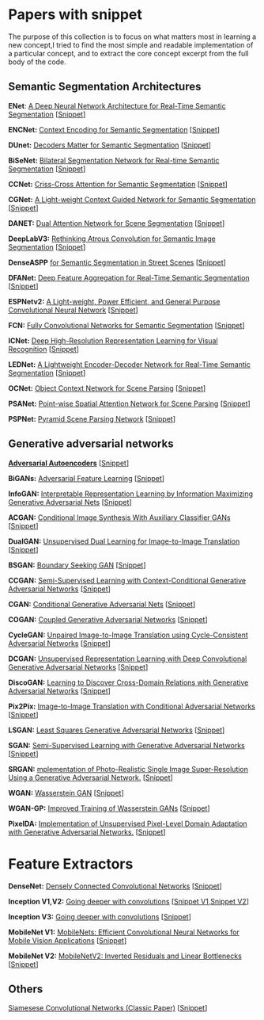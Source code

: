 # Papers with snippet

The purpose of this collection is to focus on what matters most in learning a new concept,I tried to find the most simple and readable implementation of a particular concept, and to extract the core concept excerpt from the full body of the code. 

## Semantic Segmentation Architectures
**ENet**: [A Deep Neural Network Architecture for Real-Time Semantic Segmentation](https://arxiv.org/abs/1606.02147) [[Snippet](https://github.com/RoozbehSanaei/awesome-semantic-segmentation-pytorch/blob/master/core/models/enet.py)]

**ENCNet:** [Context Encoding for Semantic Segmentation](https://arxiv.org/abs/1803.08904) [[Snippet](https://github.com/RoozbehSanaei/awesome-semantic-segmentation-pytorch/blob/master/core/models/encnet.py)]

**DUnet:** [Decoders Matter for Semantic Segmentation](http://openaccess.thecvf.com/content_CVPR_2019/papers/Tian_Decoders_Matter_for_Semantic_Segmentation_Data-Dependent_Decoding_Enables_Flexible_Feature_CVPR_2019_paper.pdf) [[Snippet](https://github.com/RoozbehSanaei/awesome-semantic-segmentation-pytorch/blob/master/core/models/dunet.py)]

**BiSeNet:** [Bilateral Segmentation Network for Real-time Semantic Segmentation](https://arxiv.org/abs/1808.00897f) [[Snippet](https://github.com/RoozbehSanaei/awesome-semantic-segmentation-pytorch/blob/master/core/models/bisenet.py)]

**CCNet:** [Criss-Cross Attention for Semantic Segmentation](https://arxiv.org/abs/1811.11721) [[Snippet](https://github.com/RoozbehSanaei/awesome-semantic-segmentation-pytorch/blob/master/core/models/ccnet.py)]

**CGNet:** [A Light-weight Context Guided Network for Semantic Segmentation](https://arxiv.org/abs/1811.08201) [[Snippet](https://github.com/RoozbehSanaei/awesome-semantic-segmentation-pytorch/blob/master/core/models/cgnet.py)]

**DANET:** [Dual Attention Network for Scene Segmentation](https://arxiv.org/abs/1809.02983) [[Snippet](https://github.com/RoozbehSanaei/awesome-semantic-segmentation-pytorch/blob/master/core/models/danet.py)]

**DeepLabV3:** [Rethinking Atrous Convolution for Semantic Image Segmentation](https://arxiv.org/abs/1706.05587) [[Snippet](https://github.com/RoozbehSanaei/awesome-semantic-segmentation-pytorch/blob/master/core/models/deeplabv3.py)]

**DenseASPP** [for Semantic Segmentation in Street Scenes](http://openaccess.thecvf.com/content_cvpr_2018/papers/Yang_DenseASPP_for_Semantic_CVPR_2018_paper.pdf) [[Snippet](https://github.com/RoozbehSanaei/awesome-semantic-segmentation-pytorch/blob/master/core/models/denseaspp.py)]

**DFANet:** [Deep Feature Aggregation for Real-Time Semantic Segmentation](https://arxiv.org/abs/1904.02216) [[Snippet](https://github.com/RoozbehSanaei/awesome-semantic-segmentation-pytorch/blob/master/core/models/dfanet.py)]

**ESPNetv2:** [A Light-weight, Power Efficient, and General Purpose Convolutional Neural Network](https://arxiv.org/abs/1811.11431) [[Snippet](https://github.com/RoozbehSanaei/awesome-semantic-segmentation-pytorch/blob/master/core/models/espnet.py)]

**FCN:** [Fully Convolutional Networks for Semantic Segmentation](https://arxiv.org/abs/1811.11431) [[Snippet](https://arxiv.org/abs/1411.4038)]

**ICNet:** [Deep High-Resolution Representation Learning for Visual Recognition](http://openaccess.thecvf.com/content_ECCV_2018/papers/Hengshuang_Zhao_ICNet_for_Real-Time_ECCV_2018_paper.pdf) [[Snippet](https://github.com/Tramac/awesome-semantic-segmentation-pytorch/blob/master/core/models/icnet.py)]

**LEDNet:** [A Lightweight Encoder-Decoder Network for Real-Time Semantic Segmentation](https://arxiv.org/abs/1905.02423) [[Snippet](https://github.com/Tramac/awesome-semantic-segmentation-pytorch/blob/master/core/models/lednet.py)]

**OCNet:** [Object Context Network for Scene Parsing](https://arxiv.org/pdf/1809.00916.pdf) [[Snippet](https://github.com/RoozbehSanaei/awesome-semantic-segmentation-pytorch/blob/master/core/models/ocnet.py)]

**PSANet:** [Point-wise Spatial Attention Network for Scene Parsing](http://openaccess.thecvf.com/content_ECCV_2018/papers/Hengshuang_Zhao_PSANet_Point-wise_Spatial_ECCV_2018_paper.pdf) [[Snippet](https://github.com/RoozbehSanaei/awesome-semantic-segmentation-pytorch/blob/master/core/models/psanet.py)]

**PSPNet:** [Pyramid Scene Parsing Network](https://arxiv.org/abs/1612.01105) [[Snippet](https://github.com/RoozbehSanaei/awesome-semantic-segmentation-pytorch/blob/master/core/models/pspnet.py)]

## Generative adversarial networks
[**Adversarial Autoencoders**](https://arxiv.org/abs/1511.05644) [[Snippet](https://github.com/RoozbehSanaei/deep-learning-notebooks/blob/master/adversarial_autoencoders.ipynb)]

**BiGANs:** [Adversarial Feature Learning](https://arxiv.org/abs/1605.09782) [[Snippet](https://github.com/RoozbehSanaei/deep-learning-notebooks/blob/master/bigan.ipynb)]

**InfoGAN:** [Interpretable Representation Learning by Information Maximizing Generative Adversarial Nets](https://arxiv.org/abs/1606.03657) [[Snippet](https://github.com/RoozbehSanaei/deep-learning-notebooks/blob/master/InfoGAN.ipynb)]

**ACGAN:** [Conditional Image Synthesis With Auxiliary Classifier GANs](https://arxiv.org/abs/1610.09585) [[Snippet](https://github.com/RoozbehSanaei/deep-learning-notebooks/blob/master/acgan.ipynb)]

**DualGAN:** [Unsupervised Dual Learning for Image-to-Image Translation](https://arxiv.org/abs/1704.02510) [[Snippet](https://github.com/RoozbehSanaei/deep-learning-notebooks/blob/master/DualGAN.ipynb)]

**BSGAN:** [Boundary Seeking GAN](https://arxiv.org/abs/1702.08431) [[Snippet](https://github.com/RoozbehSanaei/deep-learning-notebooks/blob/master/boundary_seeking_gan.ipynb)]

**CCGAN:** [Semi-Supervised Learning with Context-Conditional Generative Adversarial Networks](https://openreview.net/forum?id=BJ--gPcxl) [[Snippet](https://github.com/RoozbehSanaei/deep-learning-notebooks/blob/master/ccgan.ipynb)]

**CGAN:** [Conditional Generative Adversarial Nets](https://arxiv.org/abs/1411.1784) [[Snippet](https://github.com/RoozbehSanaei/deep-learning-notebooks/blob/master/cgan.ipynb)]

**COGAN:** [Coupled Generative Adversarial Networks](https://arxiv.org/abs/1606.07536) [[Snippet](https://github.com/RoozbehSanaei/deep-learning-notebooks/blob/master/cogan.ipynb)]

**CycleGAN:** [Unpaired Image-to-Image Translation using Cycle-Consistent Adversarial Networks](https://arxiv.org/abs/1703.10593) [[Snippet](https://github.com/RoozbehSanaei/deep-learning-notebooks/blob/master/cyclegan.ipynb)]

**DCGAN:** [Unsupervised Representation Learning with Deep Convolutional Generative Adversarial Networks](https://arxiv.org/abs/1511.06434) [[Snippet](https://github.com/RoozbehSanaei/deep-learning-notebooks/blob/master/dcgan.ipynb)]

**DiscoGAN:** [Learning to Discover Cross-Domain Relations with Generative Adversarial Networks](https://arxiv.org/abs/1703.05192) [[Snippet](https://github.com/RoozbehSanaei/deep-learning-notebooks/blob/master/discoGAN.ipynb)]

**Pix2Pix:** [Image-to-Image Translation with Conditional Adversarial Networks
](https://arxiv.org/abs/1611.07004) [[Snippet](https://github.com/RoozbehSanaei/deep-learning-notebooks/blob/master/pix2pix.ipynb)]

**LSGAN:** [Least Squares Generative Adversarial Networks](https://arxiv.org/abs/1611.04076) [[Snippet](https://github.com/RoozbehSanaei/Keras-GAN/blob/master/lsgan/lsgan.py)]

**SGAN:** [Semi-Supervised Learning with Generative Adversarial Networks](https://arxiv.org/abs/1606.01583) [[Snippet](https://github.com/RoozbehSanaei/Keras-GAN/blob/master/sgan/sgan.py)]

**SRGAN:** [mplementation of Photo-Realistic Single Image Super-Resolution Using a Generative Adversarial Network.](https://arxiv.org/abs/1606.01583) [[Snippet](https://github.com/RoozbehSanaei/Keras-GAN/blob/master/srgan/srgan.py)]

**WGAN:** [Wasserstein GAN](https://arxiv.org/abs/1701.07875) [[Snippet](https://github.com/RoozbehSanaei/Keras-GAN/blob/master/wgan/wgan.py)]

**WGAN-GP:** [Improved Training of Wasserstein GANs](https://arxiv.org/abs/1704.00028) [[Snippet](https://github.com/RoozbehSanaei/Keras-GAN/blob/master/wgan_gp/wgan_gp.py)]

**PixelDA:** [Implementation of Unsupervised Pixel-Level Domain Adaptation with Generative Adversarial Networks.](https://arxiv.org/abs/1609.04802) [[Snippet](https://github.com/RoozbehSanaei/deep-learning-notebooks/blob/master/pixelDA.ipynb)]

# Feature Extractors
**DenseNet:** [Densely Connected Convolutional Networks](https://arxiv.org/abs/1608.06993) [[Snippet](https://github.com/RoozbehSanaei/keras-idiomatic-programmer/blob/master/zoo/densenet/densenet_c.py)]

**Inception V1,V2:** [Going deeper with convolutions](https://arxiv.org/pdf/1409.4842.pdf) [[Snippet V1](https://github.com/GoogleCloudPlatform/keras-idiomatic-programmer/blob/master/zoo/inception/inception_v1_c.py),[Snippet V2](https://github.com/RoozbehSanaei/keras-idiomatic-programmer/blob/master/zoo/inception/inception_v2_c.py)]

**Inception V3:** [Going deeper with convolutions](https://www.cv-foundation.org/openaccess/content_cvpr_2016/papers/Szegedy_Rethinking_the_Inception_CVPR_2016_paper.pdf) [[Snippet](https://github.com/RoozbehSanaei/keras-idiomatic-programmer/blob/master/zoo/inception/inception_v3_c.py)]

**MobileNet V1:** [MobileNets: Efficient Convolutional Neural Networks for Mobile Vision
Applications](https://arxiv.org/pdf/1704.04861.pdf) [[Snippet](https://github.com/RoozbehSanaei/keras-idiomatic-programmer/blob/master/zoo/mobilenet/mobilenet_v1_c.py)]

**MobileNet V2:** [MobileNetV2: Inverted Residuals and Linear Bottlenecks
](https://arxiv.org/pdf/1801.04381.pdf) [[Snippet](https://github.com/RoozbehSanaei/keras-idiomatic-programmer/tree/master/zoo/mobilenet)]


## Others

[Siamesese Convolutional Networks (Classic Paper)](http://papers.nips.cc/paper/769-signature-verification-using-a-siamese-time-delay-neural-network.pdf) [[Snippet](https://github.com/RoozbehSanaei/deep-learning-notebooks/blob/master/siamese_mnist.ipynb)]
